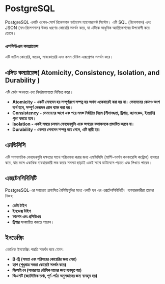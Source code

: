 # PostgreSQL

PostgreSQL একটি ওপেন-সোর্স রিলেশনাল ডাটাবেস ম্যানেজমেন্ট সিস্টেম। এটি SQL (রিলেশনাল) এবং JSON (নন-রিলেশনাল) উভয় ধরণের কোয়েরি সমর্থন করে, যা এটিকে আধুনিক অ্যাপ্লিকেশনের উপযোগী করে তোলে।



### এসকিউএল কমপ্লায়েন্স
এটি জটিল কোয়েরি, জয়েন, সাবকোয়েরি এবং কমন টেবিল এক্সপ্রেশন  সমর্থন করে।

## এসিড কমপ্লায়েন্স( Atomicity, Consistency, Isolation, and Durability )
এটি ডেটা অখণ্ডতা এবং নির্ভরযোগ্যতা নিশ্চিত করে।

- **Atomicity - একটি লেনদেন হয় সম্পূর্ণরূপে সম্পন্ন হয় অথবা একেবারেই করা হয় না। লেনদেনের কোনও অংশ ব্যর্থ হলে, সম্পূর্ণ লেনদেন রোল ব্যাক করা হয়।**
- **Consistency - লেনদেনের আগে এবং পরে সমস্ত নির্ধারিত নিয়ম (সীমাবদ্ধতা, ট্রিগার, ক্যাসকেড, ইত্যাদি) পূরণ করতে হবে।**
- **Isolation - একই সময়ে চলমান লেনদেনগুলি একে অপরের ফলাফলকে প্রভাবিত করবে না।**
- **Durability - একবার লেনদেন সম্পন্ন হয়ে গেলে, এটি স্থায়ী হয়।**

## এমভিসিসি
এটি সমসাময়িক লেনদেনগুলি দক্ষতার সাথে পরিচালনা করার জন্য এমভিসিসি (মাল্টি-ভার্সন কনকারেন্সি কন্ট্রোল) ব্যবহার করে, যার ফলে একাধিক ব্যবহারকারী লক করার সমস্যা ছাড়াই একই সাথে ডাটাবেসে পড়তে এবং লিখতে পারেন।

## এক্সটেনসিবিলিটি
PostgreSQL-এর সবচেয়ে প্রশংসিত বৈশিষ্ট্যগুলির মধ্যে একটি হল এর এক্সটেনসিবিলিটি। ব্যবহারকারীরা তাদের নিজস্ব,

- **ডেটা টাইপ**
- **ইনডেক্স টাইপ**
- **ফাংশন এবং প্রসিডিওর**
- **ট্রিগার**
সংজ্ঞায়িত করতে পারেন।

## ইনডেক্সিং
একাধিক ইনডেক্সিং পদ্ধতি সমর্থন করে যেমন: 

- **B-ট্রি (সমতা এবং পরিসরের কোয়েরির জন্য সেরা)**
- **হ্যাশ (শুধুমাত্র সমতা কোয়েরি সমর্থন করে)**
- **জিআইএন (সাধারণত যৌগিক মানের জন্য ব্যবহৃত হয়)**
- **জিএসটি (জ্যামিতিক তথ্য, পূর্ণ-পাঠ্য অনুসন্ধানের জন্য ব্যবহৃত হয়)**








